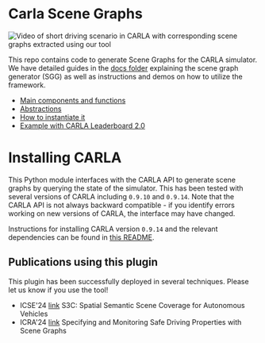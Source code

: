 # Carla Scene Graphs

![Video of short driving scenario in CARLA with corresponding scene graphs extracted using our tool](./imgs/stacked.gif)

This repo contains code to generate Scene Graphs for the CARLA simulator.
We have detailed guides in the [docs folder](./docs) explaining the scene graph generator (SGG) as well as instructions and demos on how to utilize the framework.

* [Main components and functions](./docs/Main-components-and-functions.md)
* [Abstractions](./docs/Abstractions.md)
* [How to instantiate it](./docs/How-to-instantiate-it.md)
* [Example with CARLA Leaderboard 2.0](./docs/Example-with-CARLA-Leaderboard-2.0.md)

# Installing CARLA
This Python module interfaces with the CARLA API to generate scene graphs by querying the state of the simulator.
This has been tested with several versions of CARLA including `0.9.10` and `0.9.14`. 
Note that the CARLA API is not always backward compatible - if you identify errors working on new versions of CARLA,
the interface may have changed.

Instructions for installing CARLA version `0.9.14` and the relevant dependencies can be found in [this README](./install_carla.md).

## Publications using this plugin
This plugin has been successfully deployed in several techniques. Please let us know if you use the tool!
* ICSE'24 [link](https://dl.acm.org/doi/abs/10.1145/3597503.3639178) S3C: Spatial Semantic Scene Coverage for Autonomous Vehicles
* ICRA'24 [link](https://ieeexplore.ieee.org/abstract/document/10610973/) Specifying and Monitoring Safe Driving Properties with Scene Graphs
